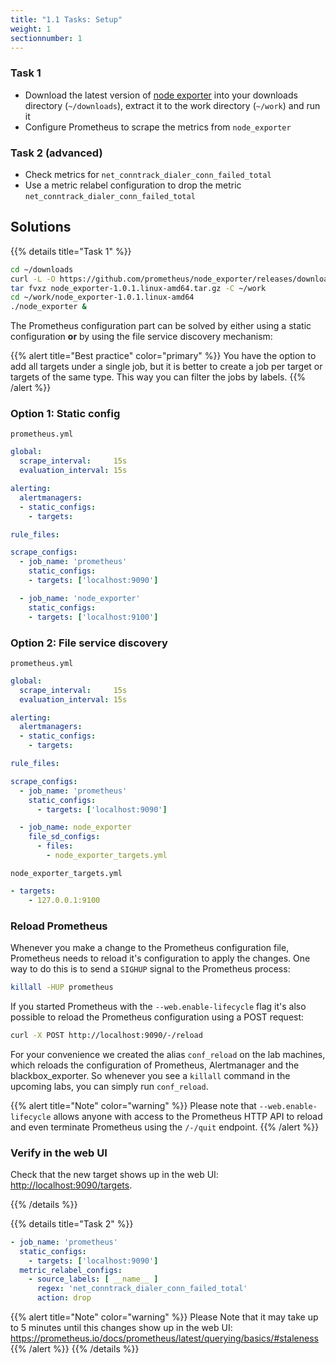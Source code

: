 ```yaml
---
title: "1.1 Tasks: Setup"
weight: 1
sectionnumber: 1
---
```


### Task 1

* Download the latest version of [node exporter](https://github.com/prometheus/node_exporter/releases) into your downloads directory (`~/downloads`), extract it to the work directory (`~/work`) and run it
* Configure Prometheus to scrape the metrics from `node_exporter`

### Task 2 (advanced)

* Check metrics for `net_conntrack_dialer_conn_failed_total`
* Use a metric relabel configuration to drop the metric `net_conntrack_dialer_conn_failed_total`

## Solutions

{{% details title="Task 1" %}}

```bash
cd ~/downloads
curl -L -O https://github.com/prometheus/node_exporter/releases/download/v1.0.1/node_exporter-1.0.1.linux-amd64.tar.gz
tar fvxz node_exporter-1.0.1.linux-amd64.tar.gz -C ~/work
cd ~/work/node_exporter-1.0.1.linux-amd64
./node_exporter &
```

The Prometheus configuration part can be solved by either using a static configuration **or** by using the file service discovery mechanism:

{{% alert title="Best practice" color="primary" %}}
You have the option to add all targets under a single job, but it is better to create a job per target or targets of the same type. This way you can filter the jobs by labels.
{{% /alert %}}

### Option 1: Static config


`prometheus.yml`
```yaml
global:
  scrape_interval:     15s
  evaluation_interval: 15s

alerting:
  alertmanagers:
  - static_configs:
    - targets:

rule_files:

scrape_configs:
  - job_name: 'prometheus'
    static_configs:
    - targets: ['localhost:9090']

  - job_name: 'node_exporter'
    static_configs:
    - targets: ['localhost:9100']
```


### Option 2: File service discovery


`prometheus.yml`

```yaml
global:
  scrape_interval:     15s
  evaluation_interval: 15s

alerting:
  alertmanagers:
  - static_configs:
    - targets:

rule_files:

scrape_configs:
  - job_name: 'prometheus'
    static_configs:
      - targets: ['localhost:9090']

  - job_name: node_exporter
    file_sd_configs:
      - files:
        - node_exporter_targets.yml

```

`node_exporter_targets.yml`

```yaml
- targets:
    - 127.0.0.1:9100
```


### Reload Prometheus

Whenever you make a change to the Prometheus configuration file, Prometheus needs to reload it's configuration to apply the changes. One way to do this is to send a `SIGHUP` signal to the Prometheus process:

```bash
killall -HUP prometheus
```

If you started Prometheus with the `--web.enable-lifecycle` flag it's also possible to reload the Prometheus configuration using a POST request:

```bash
curl -X POST http://localhost:9090/-/reload
```

For your convenience we created the alias `conf_reload` on the lab machines, which reloads the configuration of Prometheus, Alertmanager and the blackbox_exporter.
So whenever you see a `killall` command in the upcoming labs, you can simply run `conf_reload`.

{{% alert title="Note" color="warning" %}}
Please note that `--web.enable-lifecycle` allows anyone with access to the Prometheus HTTP API to reload and even terminate Prometheus using the `/-/quit` endpoint.
{{% /alert %}}


### Verify in the web UI


Check that the new target shows up in the web UI: <http://localhost:9090/targets>.

{{% /details %}}


{{% details title="Task 2" %}}
```yaml
- job_name: 'prometheus'
  static_configs:
    - targets: ['localhost:9090']
  metric_relabel_configs:
    - source_labels: [ __name__ ]
      regex: 'net_conntrack_dialer_conn_failed_total'
      action: drop
```

{{% alert title="Note" color="warning" %}}
Please Note that it may take up to 5 minutes until this changes show up in the web UI: <https://prometheus.io/docs/prometheus/latest/querying/basics/#staleness>
{{% /alert %}}
{{% /details %}}
